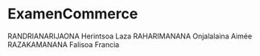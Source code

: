 # ExamenCommerce


RANDRIANARIJAONA Herintsoa Laza
RAHARIMANANA Onjalalaina Aimée
RAZAKAMANANA Falisoa Francia
